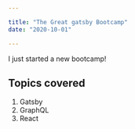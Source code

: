 ```yaml
---

title: "The Great gatsby Bootcamp"
date: "2020-10-01"

---
```


I just started a new bootcamp!

## Topics covered

1. Gatsby
2. GraphQL
3. React

